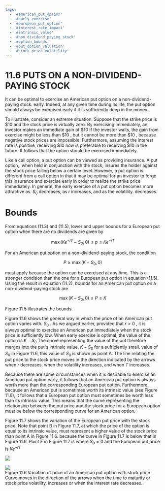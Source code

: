```yaml
---
tags:
  - '#american_put_option'
  - '#early_exercise'
  - '#european_put_option'
  - '#interest_rate_impact'
  - '#intrinsic_value'
  - '#non_dividend_paying_stock'
  - '#option_bounds'
  - '#put_option_valuation'
  - '#stock_price_volatility'
---
```

# 11.6 PUTS ON A NON-DIVIDEND-PAYING STOCK  

It can be optimal to exercise an American put option on a non-dividend-paying stock. early. Indeed, at any given time during its life, the put option should always be exercised early if it is sufficiently deep in the money..  

To illustrate, consider an extreme situation. Suppose that the strike price is $\$10$ and the stock price is virtually zero. By exercising immediately, an investor makes an immediate gain of $\$10$ If the investor waits, the gain from exercise might be less than $\$10$ , but it cannot be more than $\$10$ , because negative stock prices are impossible. Furthermore, assuming the interest rate is positive, receiving $\$10$ now is preferable to receiving $\$10$ in the future. It follows that the option should be exercised immediately.  

Like a call option, a put option can be viewed as providing insurance. A put option,. when held in conjunction with the stock, insures the holder against the stock price falling below a certain level. However, a put option is different from a call option in that it may be optimal for an investor to forgo this insurance and exercise early in order to realize the strike price immediately. In general, the early exercise of a put option becomes more attractive as. $S_{0}$ decreases, as $r$ increases, and as the volatility. decreases.  

# Bounds  

From equations (11.3) and (11.5), lower and upper bounds for a European put option when there are no dividends are given by  

$$
\operatorname*{max}(K e^{-r T}-S_{0},0)\leq p\leq K e^{-r T}
$$  

For an American put option on a non-dividend-paying stock, the condition  

$$
P\ge\operatorname*{max}(K-S_{0},0)
$$  

must apply because the option can be exercised at any time. This is a stronger condition than the one for a European put option in equation (11.5). Using the result in equation (11.2), bounds for an American put option on a non-dividend-paying stock are  

$$
\operatorname*{max}(K-S_{0},0)\leq P\leq K
$$  

Figure 11.5 illustrates the bounds.  

Figure 11.6 shows the general way in which the price of an American put option varies with. $S_{0}$ . As we argued earlier, provided that $r>0$ , it is always optimal to exercise an American put immediately when the stock price is sufficiently low. When early exercise is optimal, the value of the option is $K-S_{0}$ The curve representing the value of the put therefore merges into the put's intrinsic value, $K-S_{0}$ for a sufficiently small. value of $S_{0}$ In Figure 11.6, this value of $S_{0}$ is shown as point A. The line relating the put price to the stock price moves in the direction indicated by the arrows when $r$ decreases, when the volatility increases, and when $T$ increases.  

Because there are some circumstances when it is desirable to exercise an American put option early, it follows that an American put option is always worth more than the corresponding European put option. Furthermore, because an American put is sometimes worth its intrinsic value (see Figure 11.6), it follows that a European put option must sometimes be worth less than its intrinsic value. This means that the curve representing the relationship between the put price and the stock price for a European option must be below the corresponding curve for an American option.  

Figure 11.7 shows the variation of the European put price with the stock price. Note that point B in Figure 11.7, at which the price of the option is equal to its intrinsic value, must represent a higher value of the stock price than point A in Figure 11.6. because the curve in Figure 11.7 is below that in Figure 11.6. Point E in Figure 11.7 is where $S_{0}=0$ and the European put price is $K e^{-r T}$  

![](860cae9ca13b1fde3606b4bb0193c31bc9b24334da43c92b64883158f66093c4.jpg)  

![](b47223ba3958e65a297105e944a71f2f401323f68efc8a9e1c2fafd6a4d20be4.jpg)  
Figure 11.6 Variation of price of an American put option with stock price. Curve moves in the direction of the arrows when the time to maturity or stock price volatility. increases or when the interest rate decreases..  
